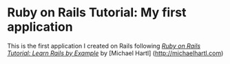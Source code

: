 # Ruby on Rails Tutorial: My first application

This is the first application I created on Rails following
[*Ruby on Rails Tutorial: Learn Rails by Example*](http://railstutorial.org/)
by [Michael Hartl] (http://michaelhartl.com)
